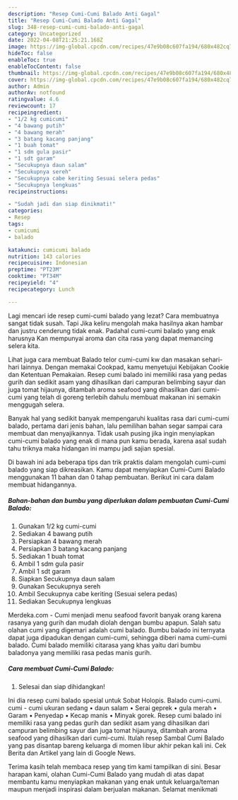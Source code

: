 ```yaml
---
description: "Resep Cumi-Cumi Balado Anti Gagal"
title: "Resep Cumi-Cumi Balado Anti Gagal"
slug: 348-resep-cumi-cumi-balado-anti-gagal
category: Uncategorized
date: 2022-04-08T21:25:21.168Z
image: https://img-global.cpcdn.com/recipes/47e9b08c607fa194/680x482cq70/cumi-cumi-balado-foto-resep-utama.jpg
hideToc: false
enableToc: true
enableTocContent: false
thumbnail: https://img-global.cpcdn.com/recipes/47e9b08c607fa194/680x482cq70/cumi-cumi-balado-foto-resep-utama.jpg
cover: https://img-global.cpcdn.com/recipes/47e9b08c607fa194/680x482cq70/cumi-cumi-balado-foto-resep-utama.jpg
author: Admin
authorAv: notfound
ratingvalue: 4.6
reviewcount: 17
recipeingredient:
- "1/2 kg cumicumi"
- "4 bawang putih"
- "4 bawang merah"
- "3 batang kacang panjang"
- "1 buah tomat"
- "1 sdm gula pasir"
- "1 sdt garam"
- "Secukupnya daun salam"
- "Secukupnya sereh"
- "Secukupnya cabe keriting Sesuai selera pedas"
- "Secukupnya lengkuas"
recipeinstructions:

- "Sudah jadi dan siap dinikmati!"
categories:
- Resep
tags:
- cumicumi
- balado

katakunci: cumicumi balado 
nutrition: 143 calories
recipecuisine: Indonesian
preptime: "PT23M"
cooktime: "PT34M"
recipeyield: "4"
recipecategory: Lunch

---
```



Lagi mencari ide resep cumi-cumi balado yang lezat? Cara membuatnya sangat tidak susah. Tapi Jika keliru mengolah maka hasilnya akan hambar dan justru cenderung tidak enak. Padahal cumi-cumi balado yang enak harusnya Kan mempunyai aroma dan cita rasa yang dapat memancing selera kita.


Lihat juga cara membuat Balado telor cumi-cumi kw dan masakan sehari-hari lainnya. Dengan memakai Cookpad, kamu menyetujui Kebijakan Cookie dan Ketentuan Pemakaian. Resep cumi balado ini memiliki rasa yang pedas gurih dan sedikit asam yang dihasilkan dari campuran belimbing sayur dan juga tomat hijaunya, ditambah aroma seafood yang dihasilkan dari cumi-cumi yang telah di goreng terlebih dahulu membuat makanan ini semakin menggugah selera.

Banyak hal yang sedikit banyak mempengaruhi kualitas rasa dari cumi-cumi balado, pertama dari jenis bahan, lalu pemilihan bahan segar sampai cara membuat dan menyajikannya. Tidak usah pusing jika ingin menyiapkan cumi-cumi balado yang enak di mana pun kamu berada, karena asal sudah tahu triknya maka hidangan ini mampu jadi sajian spesial.


Di bawah ini ada beberapa tips dan trik praktis dalam mengolah cumi-cumi balado yang siap dikreasikan. Kamu dapat menyiapkan Cumi-Cumi Balado menggunakan 11 bahan dan 0 tahap pembuatan. Berikut ini cara dalam membuat hidangannya.

<!--inarticleads1-->

##### Bahan-bahan dan bumbu yang diperlukan dalam pembuatan Cumi-Cumi Balado:

1. Gunakan 1/2 kg cumi-cumi
1. Sediakan 4 bawang putih
1. Persiapkan 4 bawang merah
1. Persiapkan 3 batang kacang panjang
1. Sediakan 1 buah tomat
1. Ambil 1 sdm gula pasir
1. Ambil 1 sdt garam
1. Siapkan Secukupnya daun salam
1. Gunakan Secukupnya sereh
1. Ambil Secukupnya cabe keriting (Sesuai selera pedas)
1. Sediakan Secukupnya lengkuas


Merdeka.com - Cumi menjadi menu seafood favorit banyak orang karena rasanya yang gurih dan mudah diolah dengan bumbu apapun. Salah satu olahan cumi yang digemari adalah cumi balado. Bumbu balado ini ternyata dapat juga dipadukan dengan cumi-cumi, sehingga diberi nama cumi-cumi balado. Cumi balado memiliki citarasa yang khas yaitu dari bumbu baladonya yang memiliki rasa pedas manis gurih. 

<!--inarticleads2-->

##### Cara membuat Cumi-Cumi Balado:


1. Selesai dan siap dihidangkan!

Ini dia resep cumi balado spesial untuk Sobat Holopis. Balado cumi-cumi. cumi - cumi ukuran sedang • daun salam • Serai geprek • gula merah • Garam • Penyedap • Kecap manis • Minyak gorek. Resep cumi balado ini memiliki rasa yang pedas gurih dan sedikit asam yang dihasilkan dari campuran belimbing sayur dan juga tomat hijaunya, ditambah aroma seafood yang dihasilkan dari cumi-cumi. Itulah resep Sambal Cumi Balado yang pas disantap bareng keluarga di momen libur akhir pekan kali ini. Cek Berita dan Artikel yang lain di Google News. 

Terima kasih telah membaca resep yang tim kami tampilkan di sini. Besar harapan kami, olahan Cumi-Cumi Balado yang mudah di atas dapat membantu kamu menyiapkan makanan yang enak untuk keluarga/teman maupun menjadi inspirasi dalam berjualan makanan. Selamat menikmati
